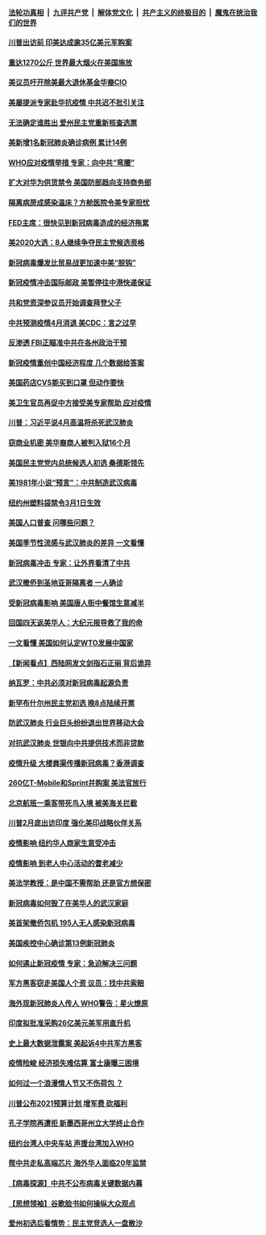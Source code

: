 ####  [法轮功真相](../../../../basic/blob/master/README.md?t=02132302) &nbsp;|&nbsp; [九评共产党](../../../../9ping.md/blob/master/README.md?t=02132302) &nbsp;|&nbsp; [解体党文化](../../../../jtdwh.md/blob/master/README.md?t=02132302)  &nbsp;|&nbsp; [共产主义的终极目的](../../../../gczydzjmd.md/blob/master/README.md?t=02132302) &nbsp;|&nbsp; [魔鬼在统治我们的世界](../../../../mgztzwmdsj.md/blob/master/README.md?t=02132302) 

#### [川普出访前 印美达成逾35亿美元军购案](../pages/nsc412/n11865444.md?t=02132302) 

#### [重达1270公斤 世界最大烟火在美国施放](../pages/nsc412/n11865198.md?t=02132302) 

#### [美议员吁开除美最大退休基金华裔CIO](../pages/nsc412/n11865230.md?t=02132302) 

#### [美屡提派专家赴华抗疫情 中共迟不批引关注](../pages/nsc412/n11864719.md?t=02132302) 

#### [无法确定谁胜出 爱州民主党重新核查选票](../pages/nsc412/n11864830.md?t=02132302) 

#### [美新增1名新冠肺炎确诊病例 累计14例](../pages/nsc412/n11864893.md?t=02132302) 

#### [WHO应对疫情举措 专家：向中共“弯腰”](../pages/nsc412/n11864727.md?t=02132302) 

#### [扩大对华为供货禁令 美国防部趋向支持商务部](../pages/nsc412/n11864773.md?t=02132302) 

#### [隔离病房成感染温床？方舱医院令美专家担忧](../pages/nsc412/n11864575.md?t=02132302) 

#### [FED主席：很快见到新冠病毒造成的经济拖累](../pages/nsc412/n11864507.md?t=02132302) 

#### [美2020大选：8人继续争夺民主党候选资格](../pages/nsc412/n11864327.md?t=02132302) 

#### [新冠病毒爆发比贸易战更加速中美“脱钩”](../pages/nsc412/n11864470.md?t=02132302) 

#### [新冠疫情冲击国际邮政 美暂停往中港快递保证](../pages/nsc412/n11864207.md?t=02132302) 

#### [共和党资深参议员开始调查拜登父子](../pages/nsc412/n11863984.md?t=02132302) 

#### [中共预测疫情4月消退 美CDC：言之过早](../pages/nsc412/n11864310.md?t=02132302) 

#### [反渗透 FBI正瞄准中共在各州政治干预](../pages/nsc412/n11864300.md?t=02132302) 

#### [新冠疫情重创中国经济程度 几个数据给答案](../pages/nsc412/n11864203.md?t=02132302) 

#### [美国药店CVS能买到口罩 但动作要快](../pages/nsc412/n11862438.md?t=02132302) 

#### [美卫生官员再促中方接受美专家帮助 应对疫情](../pages/nsc412/n11864043.md?t=02132302) 

#### [川普：习近平说4月高温将杀死武汉肺炎](../pages/nsc412/n11860814.md?t=02132302) 

#### [窃商业机密 美华裔商人被判入狱16个月](../pages/nsc412/n11863911.md?t=02132302) 

#### [美国民主党党内总统候选人初选 桑德斯领先](../pages/nsc412/n11863475.md?t=02132302) 

#### [美1981年小说“预言”：中共制造武汉病毒](../pages/nsc412/n11863306.md?t=02132302) 

#### [纽约州塑料袋禁令3月1日生效](../pages/nsc412/n11862832.md?t=02132302) 

#### [美国人口普查  问哪些问题？](../pages/nsc412/n11862808.md?t=02132302) 

#### [美国季节性流感与武汉肺炎的差异 一文看懂](../pages/nsc412/n11862428.md?t=02132302) 

#### [新冠病毒冲击 专家：让外界看清了中共](../pages/nsc412/n11862280.md?t=02132302) 

#### [武汉撤侨到圣地亚哥隔离者 一人确诊](../pages/nsc412/n11862460.md?t=02132302) 

#### [受新冠病毒影响 美国唐人街中餐馆生意减半](../pages/nsc412/n11861940.md?t=02132302) 

#### [回国四天返美华人：大纪元报导救了我的命](../pages/nsc412/n11862181.md?t=02132302) 

#### [一文看懂 美国如何认定WTO发展中国家](../pages/nsc412/n11862051.md?t=02132302) 

#### [【新闻看点】西陆网发文剑指石正丽 背后诡异](../pages/nsc412/n11861792.md?t=02132302) 

#### [纳瓦罗：中共必须对新冠病毒起源负责](../pages/nsc412/n11861810.md?t=02132302) 

#### [新罕布什尔州民主党初选 晚8点陆续开票](../pages/nsc412/n11861872.md?t=02132302) 

#### [防武汉肺炎 行业巨头纷纷退出世界移动大会](../pages/nsc412/n11861795.md?t=02132302) 

#### [对抗武汉肺炎 世银向中共提供技术而非贷款](../pages/nsc412/n11861652.md?t=02132302) 

#### [疫情升级 大楼粪渠传播新冠病毒？香港调查](../pages/nsc412/n11861556.md?t=02132302) 

#### [260亿T-Mobile和Sprint并购案 美法官放行](../pages/nsc412/n11861511.md?t=02132302) 

#### [北京航班一乘客带死鸟入境 被美海关拦截](../pages/nsc412/n11861317.md?t=02132302) 

#### [川普2月底出访印度 强化美印战略伙伴关系](../pages/nsc412/n11860557.md?t=02132302) 

#### [疫情影响  纽约华人商家生意受冲击](../pages/nsc412/n11860284.md?t=02132302) 

#### [疫情影响  到老人中心活动的耆老减少](../pages/nsc412/n11860199.md?t=02132302) 

#### [美法学教授：是中国不需帮助 还是官方想保密](../pages/nsc412/n11859492.md?t=02132302) 

#### [新冠病毒如何毁了在美华人的武汉家庭](../pages/nsc412/n11859524.md?t=02132302) 

#### [美首架撤侨包机 195人无人感染新冠病毒](../pages/nsc412/n11859908.md?t=02132302) 

#### [美国疾控中心确诊第13例新冠肺炎](../pages/nsc412/n11859966.md?t=02132302) 

#### [如何遏止新冠疫情 专家：急迫解决三问题](../pages/nsc412/n11859685.md?t=02132302) 

#### [军方黑客窃走美国人个资 议员：找中共索赔](../pages/nsc412/n11859371.md?t=02132302) 

#### [海外现新冠肺炎人传人 WHO警告：星火燎原](../pages/nsc412/n11859252.md?t=02132302) 

#### [印度拟批准采购26亿美元美军用直升机](../pages/nsc412/n11859143.md?t=02132302) 

#### [史上最大数据泄露案 美起诉4中共军方黑客](../pages/nsc412/n11859115.md?t=02132302) 

#### [疫情险峻 经济损失难估算 富士康曝三困境](../pages/nsc412/n11859120.md?t=02132302) 

#### [如何过一个浪漫情人节又不伤荷包 ？](../pages/nsc412/n11858969.md?t=02132302) 

#### [川普公布2021预算计划 增军费 砍福利](../pages/nsc412/n11859012.md?t=02132302) 

#### [孔子学院再遭拒 新墨西哥州立大学终止合作](../pages/nsc412/n11858661.md?t=02132302) 

#### [纽约台湾人中央车站  声援台湾加入WHO](../pages/nsc412/n11857757.md?t=02132302) 

#### [帮中共走私高端芯片 海外华人面临20年监禁](../pages/nsc412/n11855016.md?t=02132302) 

#### [【病毒探源】中共不公布病毒关键数据内幕](../pages/nsc412/n11856584.md?t=02132302) 

#### [【思想领袖】谷歌脸书如何操纵大众观点](../pages/nsc412/n11680874.md?t=02132302) 

#### [爱州初选后看情势：民主党竞选人一盘散沙](../pages/nsc412/n11856557.md?t=02132302) 

